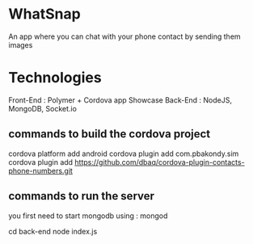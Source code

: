 # WhatSnap

An app where you can chat with your phone contact by sending them images

# Technologies

Front-End : Polymer + Cordova app Showcase
Back-End : NodeJS, MongoDB, Socket.io

## commands to build the cordova project

cordova platform add android
cordova plugin add com.pbakondy.sim
cordova plugin add https://github.com/dbaq/cordova-plugin-contacts-phone-numbers.git

## commands to run the server

you first need to start mongodb using : mongod

cd back-end
node index.js